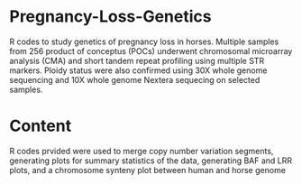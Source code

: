 # Pregnancy-Loss-Genetics
R codes to study genetics of pregnancy loss in horses. Multiple samples from 256 product of conceptus (POCs) underwent chromosomal microarray analysis (CMA) and short tandem repeat profiling using multiple STR markers. Ploidy status were also confirmed using 30X whole genome sequencing and 10X whole genome Nextera sequecing on selected samples.
# Content
R codes prvided were used to merge copy number variation segments, generating plots for summary statistics of the data, generating BAF and LRR plots, and a chromosome synteny plot between human and horse genome
